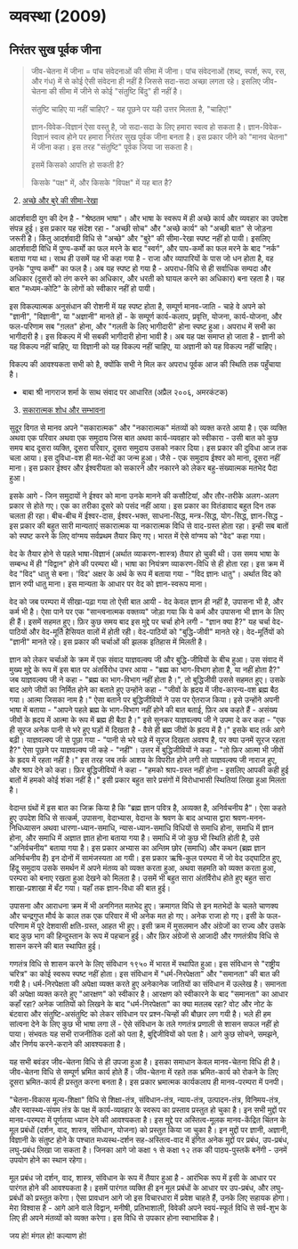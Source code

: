 # व्यवस्था (2009)

## निरंतर सुख पूर्वक जीना

> जीव-चेतना में जीना = पांच संवेदनाओं की सीमा में जीना। पांच संवेदनाओं (शब्द, स्पर्श,
> रूप, रस, और गंध) में से कोई ऐसी संवेदना ही नहीं है जिससे सदा-सदा अच्छा लगता रहे।
> इसलिए जीव-चेतना की सीमा में जीने से कोई "संतुष्टि बिंदु" ही नहीं है।  
>   
> संतुष्टि चाहिए या नहीं चाहिए? - यह पूछने पर यही उत्तर मिलता है, "चाहिए!"  
>   
> ज्ञान-विवेक-विज्ञानं ऐसा वस्तु है, जो सदा-सदा के लिए हमारा स्वत्व हो सकता है।
> ज्ञान-विवेक-विज्ञानं स्वत्व होने पर हमारा निरंतर सुख पूर्वक जीना बनता है। इस प्रकार
> जीने को "मानव चेतना" में जीना कहा। इस तरह "संतुष्टि" पूर्वक जिया जा सकता है।  
>   
> इसमें किसको आपत्ति हो सकती है?  
>   
> किसके "पक्ष" में, और किसके "विपक्ष" में यह बात है?

2.  [<span id="_Toc500155124" class="anchor"></span>अच्छे और बुरे की
    सीमा-रेखा](http://madhyasth-darshan.blogspot.in/2009/11/blog-post_659.html)

आदर्शवादी युग की देन है - "श्रेष्ठतम भाषा"। और भाषा के स्वरूप में ही अच्छे कार्य और
व्यवहार का उपदेश संपन्न हुई। इस प्रकार यह संदेश रहा - "अच्छी सोच" और "अच्छे कार्य"
को "अच्छी बात" से जोड़ना जरूरी है। किंतु आदर्शवादी विधि से "अच्छे" और "बुरे" की
सीमा-रेखा स्पष्ट नहीं हो पायी। इसलिए आदर्शवादी विधि में पुण्य-कर्मो का फल मरने के
बाद "स्वर्ग", और पाप-कर्मो का फल मरने के बाद "नर्क" बताया गया था। साथ ही उसमें
यह भी कहा गया है - राजा और व्यापारियों के पास जो धन होता है, वह उनके "पुण्य
कर्मो" का फल है। अब यह स्पष्ट हो गया है - अपराध-विधि से ही सर्वाधिक सम्पदा और
अधिकार (दूसरों को तंग करने का अधिकार, और धरती को घायल करने का अधिकार) बना
रहता है। यह बात "मध्यम-कोटि" के लोगों को स्वीकार नहीं हो पायी।  
  
इस विकल्पात्मक अनुसंधान की रोशनी में यह स्पष्ट होता है, सम्पूर्ण मानव-जाति - चाहे वे
अपने को "ज्ञानी", "विज्ञानी", या "अज्ञानी" मानते हों - के सम्पूर्ण कार्य-कलाप,
प्रवृत्ति, योजना, कार्य-योजना, और फल-परिणाम सब "ग़लत" होना, और "गलती के लिए
भागीदारी" होना स्पष्ट हुआ। अपराध में सभी का भागीदारी है। इस विकल्प में भी सबकी
भागीदारी होना भावी है। अब यह पक्ष समाप्त हो जाता है - ज्ञानी को यह विकल्प नहीं
चाहिए, या विज्ञानी को यह विकल्प नहीं चाहिए, या अज्ञानी को यह विकल्प नहीं
चाहिए।  
  
विकल्प की आवश्यकता सभी को है, क्योंकि सभी ने मिल कर अपराध पूर्वक आज की स्थिति तक
पहुँचाया है।  
  
- बाबा श्री नागराज शर्मा के साथ संवाद पर आधारित (अप्रैल २००६, अमरकंटक)

3.  [<span id="_Toc500155125" class="anchor"></span>सकारात्मक शोध और
    सम्भावना](http://madhyasth-darshan.blogspot.in/2009/11/blog-post_6417.html)

सुदूर विगत से मानव अपने "सकारात्मक" और "नकारात्मक" मंतव्यों को व्यक्त करते आया है। एक
व्यक्ति अथवा एक परिवार अथवा एक समुदाय जिस बात अथवा कार्य-व्यवहार को स्वीकारा -
उसी बात को कुछ समय बाद दूसरा व्यक्ति, दूसरा परिवार, दूसरा समुदाय उसको नकार
दिया। इस प्रकार की दुविधा आज तक चला आया। इस दुविधा-वश ही मत-भेदों का जन्म हुआ।
जैसे - एक समुदाय ईश्वर को माना, दूसरा नहीं माना। इस प्रकार ईश्वर और ईश्वरीयता को
सकारने और नकारने को लेकर बहु-संख्यात्मक मतभेद पैदा हुआ।  
  
इसके आगे - जिन समुदायों ने ईश्वर को माना उनके मानने की कसौटियां, और तौर-तरीके
अलग-अलग प्रकार से होते गए। एक का तरीका दूसरे को पसंद नहीं आया। इस प्रकार का
वितंडावाद बहुत दिन तक चलता ही रहा। बीच-बीच में ईश्वर-दास, ईश्वर-भक्त,
साधना-सिद्ध, मन्त्र-सिद्ध, योग-सिद्ध, ज्ञान-सिद्ध - इस प्रकार की बहुत सारी
मान्यताएं सकारात्मक या नकारात्मक विधि से वाद-ग्रस्त होता रहा। इन्ही सब बातों को
स्पष्ट करने के लिए वांग्मय सर्वप्रथम तैयार किए गए। भारत में ऐसे वांग्मय को "वेद" कहा
गया।  
  
वेद के तैयार होने से पहले भाषा-विज्ञानं (अर्थात व्याकरण-शास्त्र) तैयार हो चुकी थी। उस
समय भाषा के सम्बन्ध में ही "विद्वान" होने की परम्परा थी। भाषा का नियंत्रण
व्याकरण-विधि से ही होता रहा। इस क्रम में वेद "विद" धातु से बना। 'विद' अक्षर के अर्थ
के रूप में बताया गया - "विद ज्ञानः धातु"। अर्थात विद को ज्ञान रुपी धातु माना। इस
मान्यता के आधार पर वेद को ज्ञान-स्वरूप माना।  
  
वेद को जब परम्परा में सीखा-पढ़ा गया तो ऐसी बात आयी - वेद केवल ज्ञान ही नहीं है,
उपासना भी है, और कर्म भी है। ऐसा पाने पर एक "सान्त्वनात्मक वक्तव्य" जोड़ा गया कि ये
कर्म और उपासना भी ज्ञान के लिए ही हैं। इसमें सहमत हुए। फ़िर कुछ समय बाद इस मुद्दे पर
चर्चा होने लगी - "ज्ञान क्या है?" यह चर्चा वेद-पाठियों और वेद-मूर्ति हैसियत वालों में
होती रही। वेद-पाठियों को "बुद्धि-जीवी" मानते रहे। वेद-मूर्तियों को "ज्ञानी" मानते
रहे। इस प्रकार की चर्चाओं की झलक इतिहास में मिलती है।  
  
ज्ञान को लेकर चर्चाओं के क्रम में एक संवाद याज्ञवल्क्य जी और बुद्धि-जीवियों के बीच हुआ।
उस संवाद में मुख्य मुद्दे के रूप में इस बात पर अंतर्विरोध उभर आया - "ब्रह्म का भाग-विभाग
होता है, या नहीं होता है?" जब याज्ञवल्क्य जी ने कहा - "ब्रह्म का भाग-विभाग नहीं
होता है।", तो बुद्धिजीवी उससे सहमत हुए। उसके बाद आगे जीवों का निर्मित होने का बताते
हुए उन्होंने कहा - "जीवों के ह्रदय में जीव-कारन्य-वश ब्रह्म बैठ गया। आत्मा जिसका नाम
है।" ऐसा बताने पर बुद्धिजीवियों ने उस पर ऐतराज किया। इसे उन्होंने अपनी भाषा में
बताया - "आपने पहले ब्रह्म के भाग-विभाग नहीं होने की बात बताई, फ़िर अब कहते हैं -
असंख्य जीवों के ह्रदय में आत्मा के रूप में ब्रह्म ही बैठा है।" इसे सुनकर याज्ञवल्क्य जी ने
उपमा दे कर कहा - "एक ही सूरज अनेक पानी से भरे हुए घड़ों में दिखता है - वैसे ही ब्रह्म
जीवों के ह्रदय में है।" इसके बाद तर्क आगे बढ़ी। याज्ञवल्क्य जी से पूछा गया - "पानी से भरे
घड़े में सूरज दिखता अवश्य है, पर क्या उनमें सूरज रहता है?" ऐसा पूछने पर याज्ञवल्क्य जी
कहे - "नहीं"। उत्तर में बुद्धिजीवियों ने कहा - "तो फ़िर आत्मा भी जीवों के ह्रदय में रहता
नहीं है।" इस तरह जब तर्क आशय के विपरीत होने लगी तो याज्ञवल्क्य जी नाराज हुए, और
श्राप देने को कहा। फ़िर बुद्धिजीवियों ने कहा - "हमको श्राप-ग्रस्त नहीं होना - इसलिए
आपकी कही हुई बातों में हमको कोई शंका नहीं है।" इसी प्रकार बहुत सारे प्रसंगों में
विरोधाभासी स्थितियां लिखा हुआ मिलता है।  
  
वेदान्त ग्रंथों में इस बात का जिक्र किया है कि "ब्रह्म ज्ञान पवित्र है, अव्यक्त है,
अनिर्वचनीय है"। ऐसा कहते हुए उपदेश विधि से सत्कर्म, उपासना, वेदाभ्यास, वेदान्त के
श्रवण के बाद अभ्यास द्वारा श्रवण-मनन-निधिध्यासन अथवा धारणा-ध्यान-समाधि,
न्यास-ध्यान-समाधि विधियों से समाधि होना, समाधि में ज्ञान होना, और समाधि में अज्ञात
ज्ञात होना बताया गया है। समाधि में जो कुछ भी स्थिति होती है, उसे "अनिर्वचनीय"
बताया गया है। इस प्रकार अभ्यास का अन्तिम छोर (समाधि) और कथन (ब्रह्म ज्ञान
अनिर्वचनीय है) इन दोनों में सामंजस्यता आ गयी। इस प्रकार ऋषि-कुल परम्परा में जो वेद
उद्घाटित हुए, हिंदू समुदाय उसके समर्थन में अपने मंतव्य को व्यक्त करता हुआ, अथवा सहमति
को व्यक्त करता हुआ, परम्परा को बनाए रखता हुआ देखने को मिलता है। उसमें भी बहुत सारा
अंतर्विरोध होते हुए बहुत सारा शाखा-प्रशाखा में बँट गया। यहाँ तक ज्ञान-विधा की बात
हुई।  
  
उपासना और आराधना क्रम में भी अनगिनत मतभेद हुए। क्रमागत विधि से इन मतभेदों के चलते
चाणक्य और चन्द्रगुप्त मौर्य के काल तक एक परिवार में भी अनेक मत हो गए। अनेक राजा हो
गए। इसी के फल-परिणाम में पूरे देशवासी क्षति-ग्रस्त, आहत भी हुए। इसी क्रम में मुसलमान
और अंग्रेजों का राज्य और उसके बाद कुछ भाग की हिन्दुस्तान के रूप में पहचान हुई। और फ़िर
अंग्रेजों से आजादी और गणतंत्रीय विधि से शासन करने की बात स्थापित हुई।  
  
गणतंत्र विधि से शासन करने के लिए संविधान १९५० में भारत में स्थापित हुआ। इस संविधान से
"राष्ट्रीय चरित्र" का कोई स्वरूप स्पष्ट नहीं होता। इस संविधान में "धर्म-निरपेक्षता" और
"समानता" की बात की गयी है। धर्म-निरपेक्षता की अपेक्षा व्यक्त करते हुए अनेकानेक
जातियों का संविधान में उल्लेख है। समानता की अपेक्षा व्यक्त करते हुए "आरक्षण" को स्वीकार
है। आरक्षण को स्वीकारने के बाद "समानता" का आधार कहाँ रहा? अनेक जातियों को लिखने के
बाद "धर्म-निरपेक्षता" का क्या मतलब रहा? वोट और नोट के बंटवारा और संतुष्टि-असंतुष्टि
को लेकर संविधान पर प्रश्न-चिन्हों की बौछार लग गयी है। भले ही हम सांत्वना देने के लिए
कुछ भी भाषा लगा लें - ऐसे संविधान के तले गणतंत्र प्रणाली से शासन सफल नहीं हो पाया।
संभवतः यह सभी राजनीतिक दलों को पता है, बुद्दिजीवियों को पता है। आगे कुछ सोचने,
समझने, और निर्णय करने-कराने की आवश्यकता है।  
  
यह सभी बवंडर जीव-चेतना विधि से ही उपजा हुआ है। इसका समाधान केवल मानव-चेतना विधि
ही है। जीव-चेतना विधि से सम्पूर्ण भ्रमित कार्य होते हैं। जीव-चेतना में रहते तक
भ्रमित-कार्य को रोकने के लिए दूसरा भ्रमित-कार्य ही प्रस्तुत करना बनता है। इस प्रकार
भ्रमात्मक कार्यकलाप ही मानव-परम्परा में पनपी।  
  
"चेतना-विकास मूल्य-शिक्षा" विधि से शिक्षा-तंत्र, संविधान-तंत्र, न्याय-तंत्र,
उत्पादन-तंत्र, विनिमय-तंत्र, और स्वास्थ्य-संयम तंत्र के पक्ष में कार्य-व्यवहार के स्वरूप का
प्रस्ताव प्रस्तुत हो चुका है। इन सभी मुद्दों पर मानव-परम्परा में पूर्णतया ध्यान देने की
आवश्यकता है। इस मुद्दे पर अस्तित्व-मूलक मानव-केंद्रित चिंतन के मूल प्रबंधों (दर्शन, वाद,
शास्त्र, संविधान, योजना) को प्रस्तुत किया जा चुका है। इन मुद्दों पर ज्ञानी, अज्ञानी,
विज्ञानी के संतुष्ट होने के पश्चात मध्यस्थ-दर्शन सह-अस्तित्व-वाद में इंगित अनेक मुद्दों पर
प्रबंध, उप-प्रबंध, लघु-प्रबंध लिखा जा सकता है। जिनका आगे जो कक्षा १ से कक्षा १२ तक
की पाठ्य-पुस्तकें बनेंगी - उनमें उपयोग होने का स्थान रहेगा।  
  
मूल प्रबंध जो दर्शन, वाद, शास्त्र, संविधान के रूप में तैयार हुआ है - आरंभिक रूप में इसी के
आधार पर पारंगत होने की आवश्यकता है। इसमें पारंगत व्यक्ति ही इन मूल प्रबंधों के आधार पर
उप-प्रबंध, और लघु-प्रबंधों को प्रस्तुत करेगा। ऐसा प्रावधान आगे जो इस विचारधारा में
प्रवेश चाहते हैं, उनके लिए सहायक होगा। मेरा विश्वास है - आगे आने वाले विद्वान, मनीषी,
प्रतिभाशाली, विवेकी अपने स्वयं-स्फूर्त विधि से सर्व-शुभ के लिए ही अपने मंतव्यों को व्यक्त
करेगा। इस विधि से उपकार होना स्वाभाविक है।  
  
जय हो! मंगल हो! कल्याण हो!
